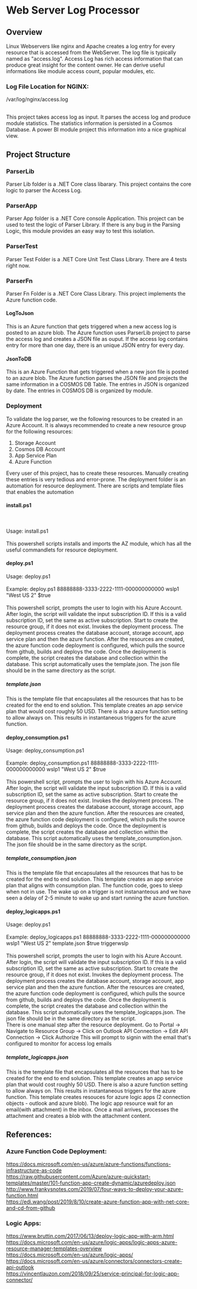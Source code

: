 # Web Server Log Processor

## Overview

Linux Webservers like nginx and Apache creates a log entry for every resource that is accessed from the WebServer. The log file is typically named as "access.log". Access Log has rich access information that can produce great insight for the content owner. He can derive useful informations like module access count, popular modules, etc.

### Log File Location for NGINX:

/var/log/nginx/access.log

<br>
This project takes access log as input. It parses the access log and produce module statistics. The statistics information is persisted in a Cosmos Database. A power BI module project this information into a nice graphical view.

## Project Structure

### ParserLib

Parser Lib folder is a .NET Core class libarary. This project contains the core logic to parser the Access Log.

### ParserApp

Parser App folder is a .NET Core console Application. This project can be used to test the logic of Parser Library. If there is any bug in the Parsing Logic, this module provides an easy way to test this isolation.

### ParserTest

Parser Test Folder is a .NET Core Unit Test Class Library. There are 4 tests right now.

### ParserFn

Parser Fn Folder is a .NET Core Class Library. This project implements the Azure function code.

#### LogToJson

This is an Azure function that gets triggered when a new access log is posted to an azure blob. The Azure function uses ParserLib project to parse the access log and creates a JSON file as ouput. If the access log contains entry for more than one day, there is an unique JSON entry for every day.

#### JsonToDB

This is an Azure Function that gets triggered when a new json file is posted to an azure blob. The Azure function parses the JSON file and projects the same information in a COSMOS DB Table. The entries in JSON is organized by date. The entries in COSMOS DB is organized by module.

### Deployment

To validate the log parser, we the following resources to be created in an Azure Account. It is always recommended to create a new resource group for the following resources:

1. Storage Account
2. Cosmos DB Account
3. App Service Plan
4. Azure Function

Every user of this project, has to create these resources. Manually creating these entries is very tedious and error-prone. The deployment folder is an automation for resource deployment. There are scripts and template files that enables the automation

#### install.ps1

<br>
<br>
Usage: install.ps1 
<br>
<br>
This powershell scripts installs and imports the AZ module, which has all the useful commandlets for resource deployment. 
<br>

#### deploy.ps1

Usage: deploy.ps1 <subscriptionid> <resourcegroupname> <location> <overwriteresources>
<br>
<br>
Example: deploy.ps1 88888888-3333-2222-1111-000000000000 wslp1 "West US 2" \$true
<br>
<br>
This powershell script, prompts the user to login with his Azure Account. After login, the script will validate the input subscription ID. If this is a valid subscription ID, set the same as active subscription. Start to create the resource group, if it does not exist. Invokes the deployment process. The deployment process creates the database account, storage account, app service plan and then the azure function. After the resources are created, the azure function code deployment is configured, which pulls the source from github, builds and deploys the code. Once the deployment is complete, the script creates the database and collection within the database. This script automatically uses the template.json. The json file should be in the same directory as the script.

##### template.json

This is the template file that encapsulates all the resources that has to be created for the end to end solution. This template creates an app service plan that would cost roughly 50 USD. There is also a azure function setting to allow always on. This results in instantaneous triggers for the azure function.

#### deploy_consumption.ps1

Usage: deploy_consumption.ps1 <subscriptionid> <resourcegroupname> <location> <overwriteresources>
<br>
<br>
Example: deploy_consumption.ps1 88888888-3333-2222-1111-000000000000 wslp1 "West US 2" \$true
<br>
<br>
This powershell script, prompts the user to login with his Azure Account. After login, the script will validate the input subscription ID. If this is a valid subscription ID, set the same as active subscription. Start to create the resource group, if it does not exist. Invokes the deployment process. The deployment process creates the database account, storage account, app service plan and then the azure function. After the resources are created, the azure function code deployment is configured, which pulls the source from github, builds and deploys the code. Once the deployment is complete, the script creates the database and collection within the database. This script automatically uses the template_consumption.json. The json file should be in the same directory as the script.

##### template_consumption.json

This is the template file that encapsulates all the resources that has to be created for the end to end solution. This template creates an app service plan that aligns with consumption plan. The function code, goes to sleep when not in use. The wake up on a trigger is not instananteous and we have seen a delay of 2-5 minute to wake up and start running the azure function.

#### deploy_logicapps.ps1

Usage: deploy.ps1 <subscriptionid> <resourcegroupname> <location> <overwriteresources> <outlookalias>
<br>
<br>
Example: deploy_logicapps.ps1 88888888-3333-2222-1111-000000000000 wslp1 "West US 2" template.json \$true triggerwslp
<br>
<br>
This powershell script, prompts the user to login with his Azure Account. After login, the script will validate the input subscription ID. If this is a valid subscription ID, set the same as active subscription. Start to create the resource group, if it does not exist. Invokes the deployment process. The deployment process creates the database account, storage account, app service plan and then the azure function. After the resources are created, the azure function code deployment is configured, which pulls the source from github, builds and deploys the code. Once the deployment is complete, the script creates the database and collection within the database. This script automatically uses the template_logicapps.json. The json file should be in the same directory as the script.
<br>
There is one manual step after the resource deployment.
Go to Portal -> Navigate to Resource Group -> Click on Outlook API Connection -> Edit API Connection -> Click Authorize
This will prompt to signin with the email that's configured to monitor for access log emails

##### template_logicapps.json

This is the template file that encapsulates all the resources that has to be created for the end to end solution. This template creates an app service plan that would cost roughly 50 USD. There is also a azure function setting to allow always on. This results in instantaneous triggers for the azure function. This template creates resouces for azure logic apps (2 connection objects - outlook and azure blob). The logic app resource wait for an email(with attachment) in the inbox. Once a mail arrives, processes the attachment and creates a blob with the attachment content.

## References:

### Azure Function Code Deployment:

https://docs.microsoft.com/en-us/azure/azure-functions/functions-infrastructure-as-code
<br>
https://raw.githubusercontent.com/Azure/azure-quickstart-templates/master/101-function-app-create-dynamic/azuredeploy.json
<br>
http://www.frankysnotes.com/2019/07/four-ways-to-deploy-your-azure-function.html
<br>
https://edi.wang/post/2019/8/10/create-azure-function-app-with-net-core-and-cd-from-github

### Logic Apps:

https://www.bruttin.com/2017/06/13/deploy-logic-app-with-arm.html
<br>
https://docs.microsoft.com/en-us/azure/logic-apps/logic-apps-azure-resource-manager-templates-overview
<br>
https://docs.microsoft.com/en-us/azure/logic-apps/
<br>
https://docs.microsoft.com/en-us/azure/connectors/connectors-create-api-outlook
<br>
https://vincentlauzon.com/2018/09/25/service-principal-for-logic-app-connector/
